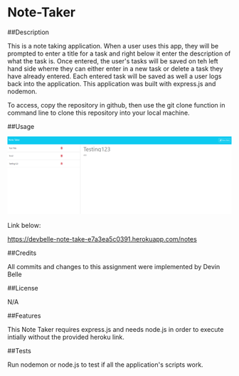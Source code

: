 # Note-Taker

##Description

This is a note taking application. When a user uses this app, they will be prompted to enter a title for a task and right below it enter the description of what the task is. Once entered, the user's tasks will be saved on teh left hand side wherre they can either enter in a new task or delete a task they have already entered. Each entered task will be saved as well a user logs back into the application. This application was built with express.js and nodemon. 

To access, copy the repository in github, then use the git clone function in command line to clone this repository into your local machine.

##Usage

![Screenshot](Screenshot.png)

Link below:

https://devbelle-note-take-e7a3ea5c0391.herokuapp.com/notes

##Credits

All commits and changes to this assignment were implemented by Devin Belle

##License

N/A

##Features

This Note Taker requires express.js and needs node.js in order to execute intially without the provided heroku link.

##Tests

Run nodemon or node.js to test if all the application's scripts work.
